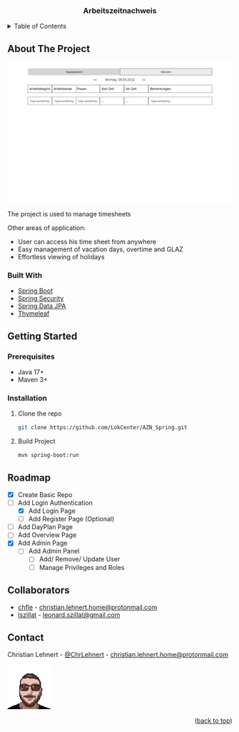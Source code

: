 <div align="center">
<h3 align="center">Arbeitszeitnachweis</h3>
 
</div>


<!-- TABLE OF CONTENTS -->
<details>
  <summary>Table of Contents</summary>
  <ol>
    <li>
      <a href="#about-the-project">About The Project</a>
      <ul>
        <li><a href="#built-with">Built With</a></li>
      </ul>
    </li>
    <li>
      <a href="#getting-started">Getting Started</a>
      <ul>
        <li><a href="#prerequisites">Prerequisites</a></li>
        <li><a href="#installation">Installation</a></li>
      </ul>
    </li>
    <li><a href="#roadmap">Roadmap</a></li>
    <li><a href="#collaborators">Collaborators</a></li>
    <li><a href="#contact">Contact</a></li>
  </ol>
</details>


<!-- ABOUT THE PROJECT -->
## About The Project

<img src="readme/proj_img.png" alt="project image">

The project is used to manage timesheets

Other areas of application:

* User can access his time sheet from anywhere
* Easy management of vacation days, overtime and GLAZ
* Effortless viewing of holidays

### Built With

* [Spring Boot](https://spring.io/projects/spring-boot)
* [Spring Security](https://spring.io/projects/spring-security)
* [Spring Data JPA](https://spring.io/projects/spring-data-jpa)
* [Thymeleaf](https://www.thymeleaf.org/)

<!-- GETTING STARTED -->
## Getting Started

### Prerequisites

* Java 17+
* Maven 3+

### Installation


1. Clone the repo
   ```sh
   git clone https://github.com/LokCenter/AZN_Spring.git
   ```
2. Build Project
   ```sh
   mvn spring-boot:run
   ```

<!-- ROADMAP -->
## Roadmap

- [X] Create Basic Repo
- [ ] Add Login Authentication 
  - [X] Add Login Page
  - [ ] Add Register Page (Optional)
- [ ] Add DayPlan Page
- [ ] Add Overview Page
- [X] Add Admin Page
  - [ ] Add Admin Panel
    - [ ] Add/ Remove/ Update User
    - [ ] Manage Privileges and Roles

## Collaborators
<ul>
  <li><a href="https://github.com/chfle">chfle</a> - <a href="mailto:christian.lehnert.home@protonmail.com">christian.lehnert.home@protonmail.com</a></li> 
  <li><a href="https://github.com/lszillat">lszillat</a> - <a href="mailto:leonard.szillat@gmail.com">leonard.szillat@gmail.com</a></li>
</ul>

<!-- CONTACT -->
## Contact

Christian Lehnert - [@ChrLehnert](https://twitter.com/ChrLehnert) - <a href="mailto:christian.lehnert.home@protonmail.com">christian.lehnert.home@protonmail.com</a>

<img width="100" src="readme/profile_chle.jpg">

<p align="right">(<a href="#top">back to top</a>)</p>
